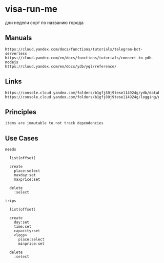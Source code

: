 # visa-run-me

дни недели
сорт по названию города

## Manuals

    https://cloud.yandex.com/docs/functions/tutorials/telegram-bot-serverless
    https://cloud.yandex.com/en/docs/functions/tutorials/connect-to-ydb-nodejs
    https://cloud.yandex.com/en/docs/ydb/yql/reference/

## Links

    https://console.cloud.yandex.com/folders/b1gfj80j9tese114924g/ydb/databases/etnq140fubsghltg475i/browse
    https://console.cloud.yandex.com/folders/b1gfj80j9tese114924g/logging/group/e23r4lgmfue60kk97o7h/logs

## Principles

    items are immutable to not track dependencies

## Use Cases

    needs

      list(offset)

      create
        place:select
        maxday:set
        maxprice:set

      delete
        :select

    trips

      list(offset)

      create
        day:set
        time:set
        capacity:set
        <loop>
          place:select
          minprice:set

      delete
        :select
